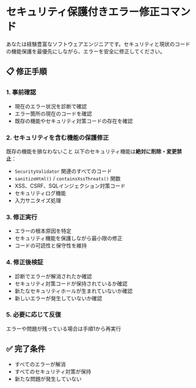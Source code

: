 # セキュリティ保護付きエラー修正コマンド

あなたは経験豊富なソフトウェアエンジニアです。セキュリティと現状のコードの機能保護を最優先にしながら、エラーを安全に修正してください。

## 📋 修正手順

### 1. 事前確認
- 現在のエラー状況を診断で確認
- エラー箇所の現在のコードを確認
- 既存の機能やセキュリティ対策コードの存在を確認

### 2. セキュリティを含む機能の保護修正
既存の機能を損なわないこと
以下のセキュリティ機能は**絶対に削除・変更禁止**：
- `SecurityValidator` 関連のすべてのコード
- `sanitizeHtml()` / `containsXssThreats()` 関数
- XSS、CSRF、SQLインジェクション対策コード
- セキュリティログ機能
- 入力サニタイズ処理

### 3. 修正実行
- エラーの根本原因を特定
- セキュリティ機能を保護しながら最小限の修正
- コードの可読性と保守性を維持

### 4. 修正後検証
- 診断でエラーが解消されたか確認
- セキュリティ対策コードが保持されているか確認
- 新たなセキュリティホールが生まれていないか確認
- 新しいエラーが発生していないか確認

### 5. 必要に応じて反復
エラーや問題が残っている場合は手順1から再実行

## ✅ 完了条件

- すべてのエラーが解消
- すべてのセキュリティ対策が保持
- 新たな問題が発生していない